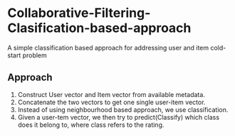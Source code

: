 # Collaborative-Filtering-Clasification-based-approach
A simple classification based approach for addressing user and  item cold-start problem

## Approach

1. Construct User vector and Item vector from available metadata. 
2. Concatenate the two vectors to get one single user-item vector.
3. Instead of using neighbourhood based approach, we use classification. 
4. Given a user-tem vector, we then try to predict(Classify) which class does it belong to, where class refers to the rating.
